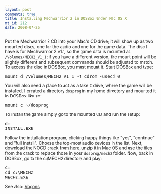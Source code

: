 ```yaml
--- 
layout: post
comments: true
title: Installing Mechwarrior 2 in DOSBox Under Mac OS X
mt_id: 212
date: 2008-07-25
---
```

Put the Mechwarrior 2 CD into your Mac's CD drive; it will show up as two mounted discs, one for the audio and one for the game data.  The disc I have is for Mechwarrior 2 v1.1, so the game data is mounted as `/Volumes/MECH2_V1_1`; if you have a different version, the mount point will be slightly different and subsequent commands should be adjusted to match.  To access the disc in DOSBox, you must mount it.  Start DOSBox and type:
<pre>mount d /Volumes/MECH2_V1_1 -t cdrom -usecd 0</pre>
You will also need a place to act as a fake `C` drive, where the game will be installed.  I created a directory `dosprog` in my home directory and mounted it in DOSBox like so:
<pre>mount c ~/dosprog</pre>
To install the game simply go to the mounted CD and run the setup:
<pre>
d:
INSTALL.EXE
</pre>
Follow the installation program, clicking happy things like "yes", "continue" and "full install".  Choose the top-most audio devices in the list.  Next, download the NOCD crack [from here](http://vogons.zetafleet.com/viewtopic.php?t=4454), unzip it in Mac OS and use the files from the crack to replace those in your `dosprog/mech2` folder.  Now, back in DOSBox, go to the c:\MECH2 directory and play:
<pre>
c:
cd c:\MECH2
MECH2.EXE
</pre>
See also: [Vogons](http://vogons.zetafleet.com/viewtopic.php?t=4454)
